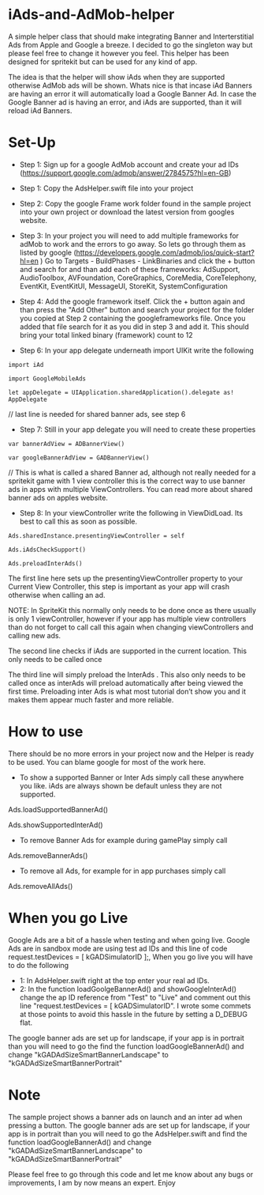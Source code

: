 # iAds-and-AdMob-helper

A simple helper class that should make integrating Banner and Interterstitial Ads from Apple and Google a breeze.
I decided to go the singleton way but please feel free to change it however you feel. This helper has been designed for spritekit but can be used for any kind of app.

The idea is that the helper will show iAds when they are supported otherwise AdMob ads will be shown. 
Whats nice is that incase iAd Banners are having an error it will automatically load a Google Banner Ad. In case the Google Banner ad is having an error, and iAds are supported, than it will reload iAd Banners.

# Set-Up

- Step 1: Sign up for a google AdMob account and create your ad IDs (https://support.google.com/admob/answer/2784575?hl=en-GB)

- Step 1: Copy the AdsHelper.swift file into your project

- Step 2: Copy the google Frame work folder found in the sample project into your own project or download the latest version from googles website.

- Step 3: In your project you will need to add multiple frameworks for adMob to work and the errors to go away. So  lets go through them as listed by google (https://developers.google.com/admob/ios/quick-start?hl=en
 ) Go to Targets - BuildPhases - LinkBinaries and click the + button and search for and than add each of these frameworks: AdSupport, AudioToolbox, AVFoundation, CoreGraphics, CoreMedia, CoreTelephony, EventKit, EventKitUI, MessageUI, StoreKit, SystemConfiguration

- Step 4: Add the google framework itself. 
 Click the + button again and than press the "Add Other" button and search your project for the folder you copied at Step 2 containing the googleframeworks file. Once you added that file search for it as you did in step 3 and add it. This should bring your total linked binary (framework) count to 12

- Step 6: In your app delegate underneath import UIKit write the following
```
import iAd
```
```
import GoogleMobileAds
```
```
let appDelegate = UIApplication.sharedApplication().delegate as! AppDelegate
```
// last line is needed for shared banner ads, see step 6


- Step 7: Still in your app delegate you will need to create these properties

```
var bannerAdView = ADBannerView()
```
```
var googleBannerAdView = GADBannerView()
```

// This is what is called a shared Banner ad, although not really needed for a spritekit game with 1 view controller this is the correct way to use banner ads in apps with multiple ViewControllers. You can read more about shared banner ads on apples website.

- Step 8: In your viewController write the following in ViewDidLoad. Its best to call this as soon as possible.
```
Ads.sharedInstance.presentingViewController = self
```
```
Ads.iAdsCheckSupport()
```
```
Ads.preloadInterAds()
```
The first line here sets up the presentingViewController property to your Current View Controller, this step is important as your app will crash otherwise when calling an ad.

NOTE: In SpriteKit this normally only needs to be done once as there usually is only 1 viewController, however if your app has multiple view controllers than do not forget to call call this again when changing viewControllers and calling new ads. 

The second line checks if iAds are supported in the current location. This only needs to be called once

The third line will simply preload the InterAds . This also only needs to be called once as interAds will preload automatically after being viewed the first time. Preloading inter Ads is what most tutorial don’t show you and it makes them appear much faster and more reliable.


# How to use

There should be no more errors in your project now and the Helper is ready to be used. You can blame google for most of the work here.

- To show a supported Banner or Inter Ads simply call these anywhere you like. iAds are always shown be default unless they are not supported.

Ads.loadSupportedBannerAd()

Ads.showSupportedInterAd()

- To remove Banner Ads for example during gamePlay simply call 

Ads.removeBannerAds()

- To remove all Ads, for example for in app purchases simply call

Ads.removeAllAds()

# When you go Live 
Google Ads are a bit of a hassle when testing and when going live.
Google Ads are in sandbox mode are using test ad IDs and this line of code request.testDevices = [ kGADSimulatorID ];,
When you go live you will have to do the following

- 1: In AdsHelper.swift right at the top enter your real ad IDs.
- 2: In the function loadGoolgeBannerAd() and showGoogleInterAd() change the ap ID reference from "Test" to "Live" and comment out this line "request.testDevices = [ kGADSimulatorID". I wrote some commets at those points to avoid this hassle in the future by setting a D_DEBUG flat.


The google banner ads are set up for landscape, if your app is in portrait than you will need to go the find the function loadGoogleBannerAd() and change "kGADAdSizeSmartBannerLandscape" to "kGADAdSizeSmartBannerPortrait"

# Note
The sample project shows a banner ads on launch and an inter ad when pressing a button. 
The google banner ads are set up for landscape, if your app is in portrait than you will need to go the AdsHelper.swift and find the function loadGoogleBannerAd() and change "kGADAdSizeSmartBannerLandscape" to "kGADAdSizeSmartBannerPortrait"

Please feel free to go through this code and let me know about any bugs or improvements, I am by now means an expert. 
Enjoy



 
